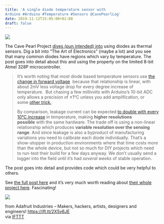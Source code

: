 ```yaml
---
title: 'A single diode temperature sensor with
Arduino #Arduino #Temperature #Sensors @CavePearlLog'
date: 2019-11-12T15:05:00+01:00
draft: false
---
```


![](https://cdn-blog.adafruit.com/uploads/2019/11/Untitled-41.png)

The Cave Pearl Project [dives (pun intended) into](https://thecavepearlproject.org/2019/11/04/single-diode-temperature-sensor-with-arduino-icu-via-reverse-bias-leakage/) using diodes as thermal sensors. Dig a bit into “The Art of Electronics” (maybe a lot) and you see that many common diodes have regions which vary by temperature. The post goes into detail about this and using the property on the limited 8-bit Atmel 328P microcontroller.

> It’s worth noting that _most_ diode based temperature sensors use [the change in forward voltage](https://hackaday.com/2018/04/16/two-cent-temperature-sensors/)  because that relationship is linear, with about 2mV less voltage drop for every degree increase of temperature.  But chasing a few millivolts with Arduino’s 10-bit ADC only allows a precision of ±1°C unless you add amplification, or some [other trick.](https://thecavepearlproject.org/2017/02/27/enhancing-arduinos-adc-resolution-by-dithering-oversampling/)
> 
> By comparison, leakage current can be expected [to double with every 10°C increase](https://www.digikey.com/eewiki/display/Motley/Diodes#Diodes-LeakageLeakage) in temperature, making **higher resolutions possible** with the same hardware. The trade off is using a non-linear relationship which produces **variable resolution over the sensing range**. And since leakage is also a byproduct of manufacturing variations you need to calibrate each diode individually. That’s a show-stopper in production environments where that time costs more than the whole device, but not so much for DIY projects which need to run-test their build for a few days anyway. We don’t usually send a logger into the field until it’s had _several weeks_ of stable operation.

The post goes into detail and provides code which could be very helpful to others.

See [the full post here](https://thecavepearlproject.org/2019/11/04/single-diode-temperature-sensor-with-arduino-icu-via-reverse-bias-leakage/) and it’s very much worth reading about [their whole project here](https://thecavepearlproject.org/). Fascinating!

![](https://edwardmallon.files.wordpress.com/2014/01/inspectingtheflowmeters.jpg)

  
  
from Adafruit Industries – Makers, hackers, artists, designers and engineers! https://ift.tt/2X5v6JE  
via [IFTTT](https://ifttt.com/?ref=da&site=blogger)
